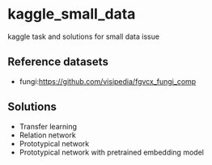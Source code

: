 # kaggle_small_data
kaggle task and solutions for small data issue

## Reference datasets
* fungi:https://github.com/visipedia/fgvcx_fungi_comp

## Solutions
* Transfer learning
* Relation network
* Prototypical network
* Prototypical network with pretrained embedding model
